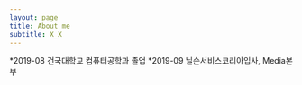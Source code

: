 ```yaml
---
layout: page
title: About me
subtitle: X_X
---
```


*2019-08 건국대학교 컴퓨터공학과 졸업
*2019-09 닐슨서비스코리아입사, Media본부 
